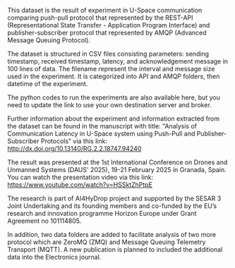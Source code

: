 This dataset is the result of experiment in U-Space communication comparing push-pull protocol that represented by the REST-API (Representational State Transfer - Application Program Interface) and publisher-subscriber protocol that represented by AMQP (Advanced Message Queuing Protocol).

The dataset is structured in CSV files consisting parameters: sending timestamp, received timestamp, latency, and acknowledgement message in 100 lines of data. The filename represent the interval and message size used in the experiment. It is categorized into API and AMQP folders, then datetime of the experiment.

The python codes to run the experiments are also available here, but you need to update the link to use your own destination server and broker.

Further information about the experiment and information extracted from the dataset can be found in the manuscript with title: "Analysis of Communication Latency in U-Space system using Push-Pull and Publisher-Subscriber Protocols" via this link: http://dx.doi.org/10.13140/RG.2.2.18747.94240

The result was presented at the 1st International Conference on Drones and Unmanned Systems (DAUS' 2025), 19-21 February 2025 in Granada, Spain. You can watch the presentation video via this link: https://www.youtube.com/watch?v=HSSktZhPtpE

The research is part of AI4HyDrop project and supported by the SESAR 3 Joint Undertaking and its founding members and co-funded by the EU’s research and innovation programme Horizon Europe under Grant Agreement no 101114805.

In addition, two data folders are added to facilitate analysis of two more protocol which are ZeroMQ (ZMQ) and Message Queuing Telemetry Transport (MQTT). A new publication is planned to included the additional data into the Electronics journal.
